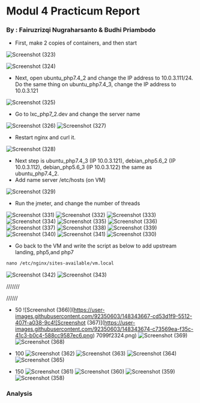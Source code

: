 # **Modul 4 Practicum Report**

### By : Fairuzrizqi Nugraharsanto  &  Budhi Priambodo

* First, make 2 copies of containers, and then start

![Screenshot (323)](https://user-images.githubusercontent.com/92350603/148335067-b8f6db73-4f00-494b-9f5e-e45c0b3ee66e.png)

![Screenshot (324)](https://user-images.githubusercontent.com/92350603/148335063-f84e4651-242b-4a69-b0ee-32bab0cc0649.png)


* Next, open ubuntu_php7.4_2 and change the IP address to 10.0.3.111/24. Do the same thing on ubuntu_php7.4_3, change the IP address to 10.0.3.121

![Screenshot (325)](https://user-images.githubusercontent.com/92350603/148335112-d51ac500-d1ad-4855-b9bd-b5d3e4ce38c4.png)


* Go to lxc_php7_2.dev and change the server name

![Screenshot (326)](https://user-images.githubusercontent.com/92350603/148335194-27de4b59-1893-477d-924b-90e551b8c3e0.png)
![Screenshot (327)](https://user-images.githubusercontent.com/92350603/148335199-eb878f2e-669d-4f61-9dcc-f82fe5c44a3a.png)

* Restart nginx and curl it. 

  
![Screenshot (328)](https://user-images.githubusercontent.com/92350603/148335221-de35f964-ab1e-4797-8cbf-281b5c685a39.png)

* Next step is ubuntu_php7.4_3 (IP 10.0.3.121), debian_php5.6_2 (IP 10.0.3.112), debian_php5.6_3 (IP 10.0.3.122) the same as ubuntu_php7.4_2.
* Add name server /etc/hosts (on VM)

![Screenshot (329)](https://user-images.githubusercontent.com/92350603/148335281-a76f6963-a2e9-414f-9d8c-076642cc0273.png)


* Run the jmeter, and change the number of threads

![Screenshot (331)](https://user-images.githubusercontent.com/92350603/148335539-3dbca5bb-48a5-4362-85e4-27d92e283621.png)
![Screenshot (332)](https://user-images.githubusercontent.com/92350603/148335541-8f5ffe4e-acf3-43e0-b87e-1757c56a4f1d.png)
![Screenshot (333)](https://user-images.githubusercontent.com/92350603/148335546-08d752f1-c736-4ca1-b926-1d661bc7baa4.png)
![Screenshot (334)](https://user-images.githubusercontent.com/92350603/148335550-2cc950d7-8b4a-4098-8082-57295542bc2e.png)
![Screenshot (335)](https://user-images.githubusercontent.com/92350603/148335556-91c0282a-c82e-42ad-9ebb-10e8d13d5d81.png)
![Screenshot (336)](https://user-images.githubusercontent.com/92350603/148335561-df8c0f9c-b6ed-4af5-b3e5-d7bc5369cbb9.png)
![Screenshot (337)](https://user-images.githubusercontent.com/92350603/148335565-2f48e694-6093-440c-8741-eebd3b9095fb.png)
![Screenshot (338)](https://user-images.githubusercontent.com/92350603/148335572-a08d355d-ad20-4293-a256-c1d0328bdb9a.png)
![Screenshot (339)](https://user-images.githubusercontent.com/92350603/148335578-ec1f8894-c519-49a0-a940-a7dc4d09f85f.png)
![Screenshot (340)](https://user-images.githubusercontent.com/92350603/148335584-8c4f397a-73b4-420d-85f2-1fd152a62010.png)
![Screenshot (341)](https://user-images.githubusercontent.com/92350603/148335592-c92c77a8-a076-49da-be8a-aa9679e7749e.png)
![Screenshot (330)](https://user-images.githubusercontent.com/92350603/148335598-b7c55f38-c5ab-414a-9793-728f133c61ab.png)




* Go back to the VM and write the script as below to add upstream landing, php5,and php7


```markdown
nano /etc/nginx/sites-available/vm.local
```

![Screenshot (342)](https://user-images.githubusercontent.com/92350603/148335782-bfde24e3-f812-422a-8eeb-40bb5d48436a.png)
![Screenshot (343)](https://user-images.githubusercontent.com/92350603/148335784-d8c75ae8-94bc-4ee0-b9fb-a71696502196.png)

///////


//////
- 50
![Screenshot (366)](https://user-images.githubusercontent.com/92350603/148343667-cd53d1f9-5512-407f-a038-9c4![Screenshot (367)](https://user-images.githubusercontent.com/92350603/148343674-c73569ea-f35c-41c3-b0c4-588cc9587ec6.png)
7099f2324.png)
![Screenshot (369)](https://user-images.githubusercontent.com/92350603/148343712-4110086b-8727-4063-8d82-0a140a0c12c6.png)
![Screenshot (368)](https://user-images.githubusercontent.com/92350603/148343722-12c0a3ba-7b27-4cd5-9760-ddf8058af8a8.png)

- 100
![Screenshot (362)](https://user-images.githubusercontent.com/92350603/148343766-2511c487-8312-4aaf-9422-c5ce6c01673a.png)
![Screenshot (363)](https://user-images.githubusercontent.com/92350603/148343780-57ff2dcc-1766-417d-b89d-44bba657f470.png)
![Screenshot (364)](https://user-images.githubusercontent.com/92350603/148343785-4b939366-c9c9-4bf6-9127-2aebade09a1c.png)
![Screenshot (365)](https://user-images.githubusercontent.com/92350603/148343790-73054c97-e440-4647-8b71-c0e99a2874e0.png)

- 150
![Screenshot (361)](https://user-images.githubusercontent.com/92350603/148343836-7e23a13e-decd-431d-8d84-e0215566f8b9.png)
![Screenshot (360)](https://user-images.githubusercontent.com/92350603/148343840-bbae8187-c9e1-43ac-82e0-193d3be1ff13.png)
![Screenshot (359)](https://user-images.githubusercontent.com/92350603/148343856-1f986865-a10e-4dcf-8c6b-a0398d031661.png)
![Screenshot (358)](https://user-images.githubusercontent.com/92350603/148343862-b95dc8a5-bdc0-4450-b128-4070e6d98a05.png)



### Analysis

